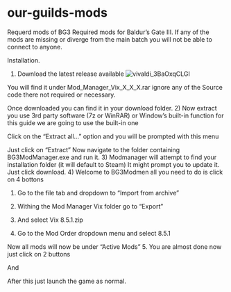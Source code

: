 # our-guilds-mods
Requerd mods of BG3 
Required mods for Baldur’s Gate III.
If any of the mods are missing or diverge from the main batch you will not be able to connect to anyone.

Installation.
1)	Download the latest release available
 ![vivaldi_3BaOxqCLGI](https://github.com/Cszyn/our-guilds-mods/assets/147027531/25ccd434-a391-449d-9182-c7311ce4e6bc)

You will find it under Mod_Manager_Vix_X_X_X.rar ignore any of the Source code there not required or necessary.
 
Once downloaded you can find it in your download folder.
2)	Now extract you use 3rd party software (7z or WinRAR) or Window’s built-in function for this guide we are going to use the built-in one

 
Click on the “Extract all…” option and you will be prompted with this menu




Just click on “Extract”  Now navigate to the folder containing BG3ModManager.exe and run it.
3)	Modmanager will attempt to find your installation folder (it will default to Steam)
It might prompt you to update it. Just click download. 
4)	Welcome to BG3Modmen all you need to do is click on 4 bottons
1.	Go to the file tab and dropdown to “Import from archive”
2.	Withing the Mod Manager Vix folder go to “Export” 
3.	And select Vix 8.5.1.zip
 
4.	Go to the Mod Order dropdown menu and select 8.5.1 
 
Now all mods will now be under “Active Mods” 
5.	You are almost done now just click on 2 buttons
 
And 
 
After this just launch the game as normal.
